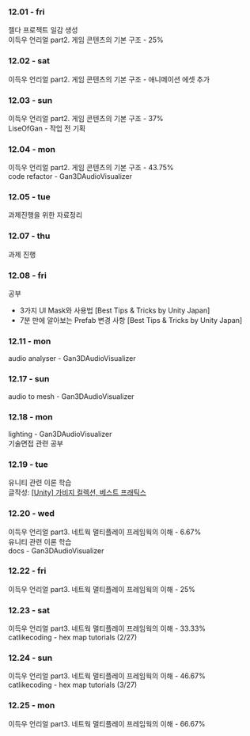 ### 12.01 - fri

젤다 프로젝트 일감 생성<br>
이득우 언리얼 part2. 게임 콘텐츠의 기본 구조 - 25%<br>

### 12.02 - sat

이득우 언리얼 part2. 게임 콘텐츠의 기본 구조 - 애니메이션 에셋 추가<br>

### 12.03 - sun

이득우 언리얼 part2. 게임 콘텐츠의 기본 구조 - 37%<br>
LiseOfGan - 작업 전 기획

### 12.04 - mon

이득우 언리얼 part2. 게임 콘텐츠의 기본 구조 - 43.75%<br>
code refactor - Gan3DAudioVisualizer

### 12.05 - tue

과제진행을 위한 자료정리

### 12.07 - thu

과제 진행

### 12.08 - fri

공부 
- 3가지 UI Mask와 사용법 [Best Tips & Tricks by Unity Japan]
- 7분 만에 알아보는 Prefab 변경 사항 [Best Tips & Tricks by Unity Japan]

### 12.11 - mon

audio analyser - Gan3DAudioVisualizer

### 12.17 - sun

audio to mesh - Gan3DAudioVisualizer

### 12.18 - mon

lighting - Gan3DAudioVisualizer<br>
기술면접 관련 공부

### 12.19 - tue

유니티 관련 이론 학습<br>
글작성: [[Unity] 가비지 컬렉션, 베스트 프래틱스](https://doobudubu.tistory.com/338)

### 12.20 - wed

이득우 언리얼 part3. 네트웍 멀티플레이 프레임웍의 이해 - 6.67%<br>
유니티 관련 이론 학습<br>
docs - Gan3DAudioVisualizer

### 12.22 - fri

이득우 언리얼 part3. 네트웍 멀티플레이 프레임웍의 이해 - 25%

### 12.23 - sat

이득우 언리얼 part3. 네트웍 멀티플레이 프레임웍의 이해 - 33.33%<br>
catlikecoding - hex map tutorials (2/27)

### 12.24 - sun

이득우 언리얼 part3. 네트웍 멀티플레이 프레임웍의 이해 - 46.67%<br>
catlikecoding - hex map tutorials (3/27)


### 12.25 - mon

이득우 언리얼 part3. 네트웍 멀티플레이 프레임웍의 이해 - 66.67%<br>
